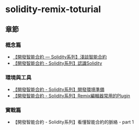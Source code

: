 # solidity-remix-toturial

## 章節

### 概念篇
- [【開發智能合約 — Solidity系列】淺談智能合約](https://medium.com/willhanchen/%E9%96%8B%E7%99%BC%E6%99%BA%E8%83%BD%E5%90%88%E7%B4%84-solidity%E7%B3%BB%E5%88%97-%E6%B7%BA%E8%AB%87%E6%99%BA%E8%83%BD%E5%90%88%E7%B4%84-4f7c510a7d3a)
- [【開發智能合約 - Solidity系列】認識Solidity](https://medium.com/willhanchen/%E9%96%8B%E7%99%BC%E6%99%BA%E8%83%BD%E5%90%88%E7%B4%84-solidity%E7%B3%BB%E5%88%97-%E8%AA%8D%E8%AD%98solidity-6e5677871d0f)

### 環境與工具
- [【開發智能合約 - Solidity系列】開發環境準備](https://medium.com/willhanchen/%E9%96%8B%E7%99%BC%E6%99%BA%E8%83%BD%E5%90%88%E7%B4%84-solidity%E7%B3%BB%E5%88%97-%E9%96%8B%E7%99%BC%E7%92%B0%E5%A2%83%E6%BA%96%E5%82%99-a3730f8dc88b)
- [【開發智能合約 - Solidity系列】Remix編輯器常用的Plugin](https://medium.com/willhanchen/%E9%96%8B%E7%99%BC%E6%99%BA%E8%83%BD%E5%90%88%E7%B4%84-solidity%E7%B3%BB%E5%88%97-remix%E7%B7%A8%E8%BC%AF%E5%99%A8%E5%B8%B8%E7%94%A8%E7%9A%84plugin-7ea454d98809)

### 實戰篇
- 【開發智能合約 - Solidity系列】看懂智能合約的脈絡 - part 1